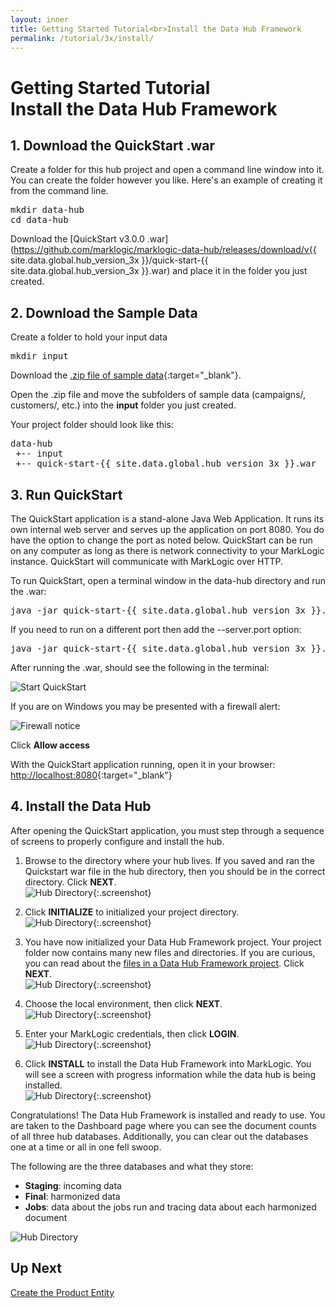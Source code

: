 ```yaml
---
layout: inner
title: Getting Started Tutorial<br>Install the Data Hub Framework
permalink: /tutorial/3x/install/
---
```


# Getting Started Tutorial<br>Install the Data Hub Framework

## 1. Download the QuickStart .war

Create a folder for this hub project and open a command line window into it. You can create the folder however you like. Here's an example of creating it from the command line.

<pre class="cmdline">
mkdir data-hub
cd data-hub
</pre>

Download the [QuickStart v3.0.0 .war](https://github.com/marklogic/marklogic-data-hub/releases/download/v{{ site.data.global.hub_version_3x }}/quick-start-{{ site.data.global.hub_version_3x }}.war) and place it in the folder you just created.

## 2. Download the Sample Data

Create a folder to hold your input data

<pre class="cmdline">
mkdir input
</pre>

Download the [.zip file of sample data]({{site.baseurl}}/data/store-data.zip){:target="_blank"}.

Open the .zip file and move the subfolders of sample data (campaigns/, customers/, etc.) into the **input** folder you just created.

Your project folder should look like this:

<pre class="cmdline">
data-hub
 +-- input
 +-- quick-start-{{ site.data.global.hub_version_3x }}.war
</pre>

## 3. Run QuickStart

The QuickStart application is a stand-alone Java Web Application. It runs its own internal web server and serves up the application on port 8080. You do have the option to change the port as noted below. QuickStart can be run on any computer as long as there is network connectivity to your MarkLogic instance. QuickStart will communicate with MarkLogic over HTTP.

To run QuickStart, open a terminal window in the data-hub directory and run the .war:

<pre class="cmdline">
java -jar quick-start-{{ site.data.global.hub_version_3x }}.war
</pre>

If you need to run on a different port then add the --server.port option:

<pre class="cmdline">
java -jar quick-start-{{ site.data.global.hub_version_3x }}.war --server.port=9000
</pre>

After running the .war, should see the following in the terminal:

![Start QuickStart]({{site.baseurl}}/images/3x/install/start-quickstart.png)

If you are on Windows you may be presented with a firewall alert:

![Firewall notice]({{site.baseurl}}/images/3x/install/firewall-notice.png)

Click **Allow access**

With the QuickStart application running, open it in your browser: [http://localhost:8080](http://localhost:8080){:target="_blank"}

## 4. Install the Data Hub

After opening the QuickStart application, you must step through a sequence of screens to properly configure and install the hub.

1. Browse to the directory where your hub lives. If you saved and ran the Quickstart war file in the hub directory, then you should be in the correct directory. Click **NEXT**.
<br/>![Hub Directory]({{site.baseurl}}/images/3x/install/hub-wizard-1.png){:.screenshot}

2. Click **INITIALIZE** to initialized your project directory.
<br/>![Hub Directory]({{site.baseurl}}/images/3x/install/hub-wizard-2.png){:.screenshot}

3. You have now initialized your Data Hub Framework project. Your project folder now contains many new files and directories. If you are curious, you can read about the [files in a Data Hub Framework project](https://github.com/marklogic-community/marklogic-data-hub/wiki/Project-Directory-Structure). Click **NEXT**.
<br/>![Hub Directory]({{site.baseurl}}/images/3x/install/hub-wizard-3.png){:.screenshot}

4. Choose the local environment, then click **NEXT**.
<br/>![Hub Directory]({{site.baseurl}}/images/3x/install/hub-wizard-4.png){:.screenshot}

5. Enter your MarkLogic credentials, then click **LOGIN**.
<br/>![Hub Directory]({{site.baseurl}}/images/3x/install/hub-wizard-5.png){:.screenshot}

6. Click **INSTALL** to install the Data Hub Framework into MarkLogic. You will see a screen with progress information while the data hub is being installed.
<br/>![Hub Directory]({{site.baseurl}}/images/3x/install/hub-wizard-6.png){:.screenshot}

Congratulations! The Data Hub Framework is installed and ready to use.
You are taken to the Dashboard page where you can see the document counts of all three hub databases. Additionally, you can clear out the databases one at a time or all in one fell swoop.

The following are the three databases and what they store:

- **Staging**: incoming data
- **Final**: harmonized data
- **Jobs**: data about the jobs run and tracing data about each harmonized document

![Hub Directory]({{site.baseurl}}/images/3x/install/hub-wizard-7.png)

## Up Next

[Create the Product Entity]({{site.baseurl}}/tutorial/3x/create-product-entity/)
